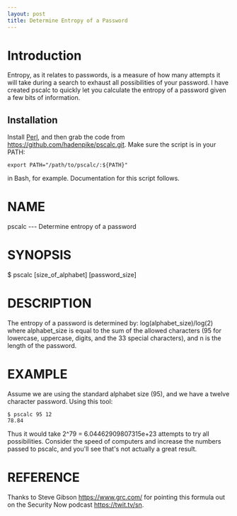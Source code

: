 ```yaml
---
layout: post
title: Determine Entropy of a Password
---
```


# Introduction

Entropy, as it relates to passwords, is a measure of how many attempts it will take during a search to exhaust all possibilities of your password. I have created pscalc to quickly let you calculate the entropy of a password given a few bits of information.

## Installation

Install [Perl], and then grab the code from <https://github.com/hadenpike/pscalc.git>. Make sure the script is in your PATH:

```
export PATH="/path/to/pscalc/:${PATH}"
```

in Bash, for example. Documentation for this script follows.

# NAME

pscalc --- Determine entropy of a password

# SYNOPSIS

$ pscalc [size_of_alphabet] [password_size]

# DESCRIPTION

The entropy of a password is determined by:
log(alphabet_size)/log(2)
where alphabet_size is equal to the sum of the allowed characters
(95 for lowercase, uppercase, digits, and the 33 special characters),
and n is the length of the password.

# EXAMPLE

Assume we are using the standard alphabet size (95), and we have a twelve character password. Using this tool:

```
$ pscalc 95 12
78.84
```

Thus it would take
2^79 = 6.04462909807315e+23
attempts to try all possibilities. Consider the speed of computers and increase the numbers passed to pscalc, and you'll see that's not actually a great result.

# REFERENCE

Thanks to Steve Gibson
<https://www.grc.com/>
for pointing this formula out on the Security Now podcast
<https://twit.tv/sn>.

[Perl]: https://www.perl.org/
